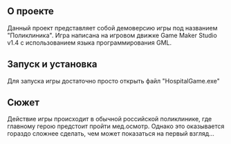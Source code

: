 ## О проекте

Данный проект представляет собой демоверсию игры под названием "Поликлиника". Игра написана на игровом движке Game Maker Studio v1.4 с использованием языка программирования GML. 

## Запуск и установка

 Для запуска игры достаточно просто открыть файл "HospitalGame.exe"

 ## Сюжет

 Действие игры происходит в обычной российской поликлинике, где главному герою предстоит пройти мед.осмотр. Однако это оказывается гораздо сложнее сделать, чем может показаться на первый взгляд...

